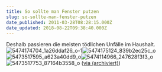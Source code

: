 ```yaml
---
title: So sollte man Fenster putzen
slug: so-sollte-man-fenster-putzen
date_published: 2011-03-28T08:28:15.000Z
date_updated: 2018-08-22T09:38:40.000Z
---
```


Deshalb passieren die meisten tödlichen Unfälle im Haushalt.
![5474174704_1a26ddaf26_o-1](//picdump.thafaker.de/2011/03/5474174704_1a26ddaf26_o-1.jpg)![5474175124_839b2ec25c_o](//picdump.thafaker.de/2011/03/5474175124_839b2ec25c_o.jpg)![5473517595_a623a40dd9_o](//picdump.thafaker.de/2011/03/5473517595_a623a40dd9_o.jpg)![5474114966_247628f3f3_o](//picdump.thafaker.de/2011/03/5474114966_247628f3f3_o.jpg)![5473517753_87164b3558_o](//picdump.thafaker.de/2011/03/5473517753_87164b3558_o.jpg)
([via (archiviert)](http://web.archive.org/web/20110518182927/http://blog.stuttgarter-zeitung.de:80/dumm-gelaufen-dg/2011/03/28/wie-man-nicht-fensterputzen-sollte/))
